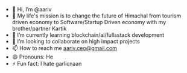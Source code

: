 - 👋 Hi, I’m @aariv
- 👀 My life's mission is to change the future of Himachal from tourism driven economy to Software/Startup Driven economy with my brother/partner Kartik
- 🌱 I’m currently learning blockchain/ai/fullsstack development
- 💞️ I’m looking to collaborate on high impact projects
- 📫 How to reach me aariv.ceo@gmail.com
- 😄 Pronouns: He
- ⚡ Fun fact: I hate garlicnaan

<!---
alpkid/alpkid is a ✨ special ✨ repository because its `README.md` (this file) appears on your GitHub profile.
You can click the Preview link to take a look at your changes.
--->
